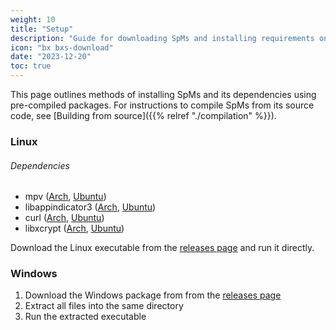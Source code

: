 ```yaml
---
weight: 10
title: "Setup"
description: "Guide for downloading SpMs and installing requirements on each platform"
icon: "bx bxs-download"
date: "2023-12-20"
toc: true
---
```


This page outlines methods of installing SpMs and its dependencies using pre-compiled packages. For instructions to compile SpMs from its source code, see [Building from source]({{% relref "./compilation" %}}).

### Linux

###### Dependencies

- mpv ([Arch](https://archlinux.org/packages/extra/x86_64/mpv/), [Ubuntu](https://packages.ubuntu.com/libmpv-dev))
- libappindicator3 ([Arch](https://archlinux.org/packages/extra/x86_64/libappindicator-gtk3/files/), [Ubuntu](https://packages.ubuntu.com/libappindicator3-1))
- curl ([Arch](https://archlinux.org/packages/core/x86_64/curl/), [Ubuntu](https://packages.ubuntu.com/curl))
- libxcrypt ([Arch](https://archlinux.org/packages/core/x86_64/libxcrypt-compat/), [Ubuntu](https://packages.ubuntu.com/search?keywords=libcrypt-dev))

Download the Linux executable from the [releases page](https://github.com/toasterofbread/spmp-server/releases) and run it directly.

### Windows

1. Download the Windows package from from the [releases page](https://github.com/toasterofbread/spmp-server/releases)
2. Extract all files into the same directory
3. Run the extracted executable

